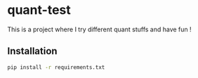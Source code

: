 # quant-test
This is a project where I try different quant stuffs and have fun !
## Installation

```bash
pip install -r requirements.txt